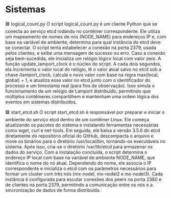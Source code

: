 # Sistemas

🟦 logical_count.py
O script logical_count.py é um cliente Python que se conecta ao serviço etcd rodando no contêiner correspondente. Ele utiliza um mapeamento de nomes de nós (NODE_NAME) para endereços IP e, com base na variável de ambiente, determina para qual instância do etcd deve se conectar. O script tenta estabelecer a conexão na porta 2379, usada pelos clientes, e exibe uma mensagem de sucesso ou erro. Caso a conexão seja bem-sucedida, ele inicializa um relógio lógico local com valor zero.
A função update_lamport_clock é o núcleo do script. A cada dois segundos, ela incrementa o valor local do relógio, lê o valor atual salvo no etcd sob a chave /lamport_clock, calcula o novo valor com base na regra max(local, global) + 1, e atualiza esse valor no etcd junto com o identificador do processo e um timestamp real (para fins de observação). Isso simula o funcionamento de um relógio de Lamport distribuído, permitindo que múltiplos contêineres compartilhem e mantenham uma ordem lógica dos eventos em sistemas distribuídos.


🟩 start_etcd.sh
O script start_etcd.sh é responsável por preparar e iniciar o ambiente do serviço etcd dentro de um contêiner Linux. Ele começa atualizando os pacotes do sistema e instalando ferramentas necessárias como wget, curl e net-tools. Em seguida, ele baixa a versão 3.5.6 do etcd diretamente do repositório oficial do GitHub, descompacta o arquivo e move os binários para o diretório /usr/local/bin, tornando-os executáveis no sistema. Após isso, cria-se o diretório /var/lib/etcd para armazenar os dados do serviço.
Com a instalação concluída, o script determina o endereço IP local com base na variável de ambiente NODE_NAME, que identifica o nome do nó atual. Dependendo do nome, ele associa o IP correspondente e inicializa o etcd com os parâmetros necessários para formar um cluster com três nós (mx-nodel, mx-nodel2 e mx-nodel3). Cada instância é configurada para escutar conexões dos peers na porta 2380 e de clientes na porta 2379, permitindo a comunicação entre os nós e a sincronização de dados de forma distribuída.
